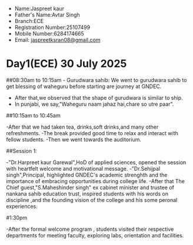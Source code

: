 - Name:Jaspreet kaur
- Father's Name:Avtar Singh
- Branch:ECE
- Registration Number:25107499
- Mobile Number:6284174665
- Email: jaspreetksran08@gmail.com
# Day1(ECE) 30 July 2025

##08:30am to 10:15am - Gurudwara sahib: We went to gurudwara sahib to get blessing of waheguru before starting are journey at GNDEC. 
- After that,we observed that the shape of gurudwara is similar to ship.
- In punjabi, we say,"Waheguru naam jahaz hai,chare so utre paar".

##10:15am to 10:45am

-After that we had taken tea, drinks,soft drinks,and many other refreshments.
-The break provided good time to relax and interact with fellow students. -Then we went towards the auditorium.

##Session 1:

-"Dr.Harpreet kaur Garewal",HoD of applied sciences, opened the session with heartfelt welcome and motivational message. 
-"Dr.Sehijpal singh",Principal, highlighted GNDEC's academic strenghth and the importance of embracing opportunities during college life. 
-After that The Chief guest,"S.Maheshinder singh" ex cabinet minister and trustee of nankana sahib education trust, inspired students with his words on discipline ,and the founding vision of the college and his some peronal experiences.


#1:30pm

-After the formal welcome program , students visited their respective departments for meeting faculty, exploring labs, orientation and facilities.
